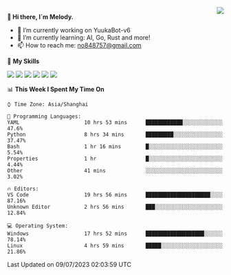<a href="#">
  <img align="right" src="https://github-readme-stats.vercel.app/api?username=melodyyuuka&count_private=true&show_icons=true" />
</a>

**👋 Hi there, I`m Melody.**

- 🔭 I’m currently working on YuukaBot-v6
- 🌱 I’m currently learning: AI, Go, Rust and more!
- 📫 How to reach me: no848757@gmail.com

🌟 **My Skills** 

![](https://img.shields.io/badge/-Python-3e74a2?style=flat-square&logo=Python&logoColor=fff)
![](https://img.shields.io/badge/-Java-007396?style=flat-square&logo=OpenJDK&logoColor=fff)
![](https://img.shields.io/badge/-Node.js-339933?style=flat-square&logo=Node.js&logoColor=fff)
![](https://img.shields.io/badge/-Git-f05032?style=flat-square&logo=git&logoColor=fff)
![](https://img.shields.io/badge/-PostgreSQL-4169e1?style=flat-square&logo=PostgreSQL&logoColor=fff)
![](https://img.shields.io/badge/-VSCode-007acc?style=flat-square&logo=Visual-Studio-Code&logoColor=fff)


<!--START_SECTION:waka-->
📊 **This Week I Spent My Time On** 

```text
⌚︎ Time Zone: Asia/Shanghai

💬 Programming Languages: 
YAML                     10 hrs 53 mins      ████████████░░░░░░░░░░░░░   47.6% 
Python                   8 hrs 34 mins       █████████░░░░░░░░░░░░░░░░   37.47% 
Bash                     1 hr 16 mins        █░░░░░░░░░░░░░░░░░░░░░░░░   5.54% 
Properties               1 hr                █░░░░░░░░░░░░░░░░░░░░░░░░   4.44% 
Other                    41 mins             ░░░░░░░░░░░░░░░░░░░░░░░░░   3.02%

🔥 Editors: 
VS Code                  19 hrs 56 mins      █████████████████████░░░░   87.16% 
Unknown Editor           2 hrs 56 mins       ███░░░░░░░░░░░░░░░░░░░░░░   12.84%

💻 Operating System: 
Windows                  17 hrs 52 mins      ███████████████████░░░░░░   78.14% 
Linux                    4 hrs 59 mins       █████░░░░░░░░░░░░░░░░░░░░   21.86%

```


 Last Updated on 09/07/2023 02:03:59 UTC
<!--END_SECTION:waka-->
